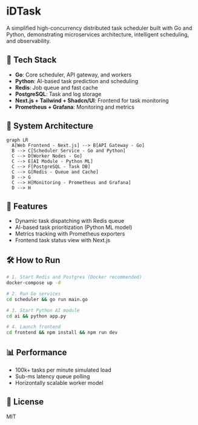 # iDTask

A simplified high-concurrency distributed task scheduler built with Go and Python, demonstrating microservices architecture, intelligent scheduling, and observability. 

## 🔧 Tech Stack

* **Go**: Core scheduler, API gateway, and workers
* **Python**: AI-based task prediction and scheduling
* **Redis**: Job queue and fast cache
* **PostgreSQL**: Task and log storage
* **Next.js + Tailwind + Shadcn/UI**: Frontend for task monitoring
* **Prometheus + Grafana**: Monitoring and metrics

## 📐 System Architecture

```mermaid
graph LR
  A[Web Frontend - Next.js] --> B[API Gateway - Go]
  B --> C[Scheduler Service - Go and Python]
  C --> D[Worker Nodes - Go]
  C --> E[AI Module - Python ML]
  C --> F[PostgreSQL - Task DB]
  C --> G[Redis - Queue and Cache]
  D --> G
  C --> H[Monitoring - Prometheus and Grafana]
  D --> H
```

## 🚀 Features

* Dynamic task dispatching with Redis queue
* AI-based task prioritization (Python ML model)
* Metrics tracking with Prometheus exporters
* Frontend task status view with Next.js

## 🛠️ How to Run

```bash
# 1. Start Redis and Postgres (Docker recommended)
docker-compose up -d

# 2. Run Go services
cd scheduler && go run main.go

# 3. Start Python AI module
cd ai && python app.py

# 4. Launch frontend
cd frontend && npm install && npm run dev
```

## 📊 Performance

* 100k+ tasks per minute simulated load
* Sub-ms latency queue polling
* Horizontally scalable worker model

## 📎 License

MIT
